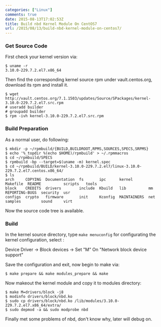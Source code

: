 ```yaml
---
categories: ["Linux"]
comments: true
date: 2015-08-13T17:02:53Z
title: Build nbd Kernel Module On CentOS7
url: /2015/08/13/build-nbd-kernel-module-on-centos7/
---
```


### Get Source Code
First check your kernel version via:    

```
$ uname -r
3.10.0-229.7.2.el7.x86_64
```
Then find the corresponding kernel source rpm under vault.centos.org, download its rpm
and install it.     

```
$ wget http://vault.centos.org/7.1.1503/updates/Source/SPackages/kernel-3.10.0-229.7.2.el7.src.rpm
# useradd builder
# groupadd builder
$ rpm -ivh kernel-3.10.0-229.7.2.el7.src.rpm
```

### Build Preparation
As a normal user, do following:    

```
$ mkdir -p ~/rpmbuild/{BUILD,BUILDROOT,RPMS,SOURCES,SPECS,SRPMS}
$ echo '%_topdir %(echo $HOME)/rpmbuild' > ~/.rpmmacros
$ cd ~/rpmbuild/SPECS
$ rpmbuild -bp --target=$(uname -m) kernel.spec
$ cd ~/rpmbuild/BUILD/kernel-3.10.0-229.7.2.el7/linux-3.10.0-229.7.2.el7.centos.x86_64/
$ ls
arch     COPYING  Documentation  fs       ipc      kernel       Makefile  README          scripts   tools
block    CREDITS  drivers        include  Kbuild   lib          mm        REPORTING-BUGS  security  usr
configs  crypto   firmware       init     Kconfig  MAINTAINERS  net       samples         sound     virt
```
Now the source code tree is available.  

### Build
In the kernel source directory, type `make menuconfig` for configurating the kernel
configuration, select :    

Device Driver -> Block devices -> Set "M" On "Network block device support"    

Save the configuration and exit, now begin to make via:    

```
$ make prepare && make modules_prepare && make
```
Now makeout the kernel module and copy it to modules directory:    

```
$ make M=drivers/block -j8
$ modinfo drivers/block/nbd.ko
$ sudo cp drivers/block/nbd.ko /lib/modules/3.10.0-229.7.2.el7.x86_64/extra/
$ sudo depmod -a && sudo modprobe nbd
```

Finally met some problems of nbd, don't know why, later will debug on.    

